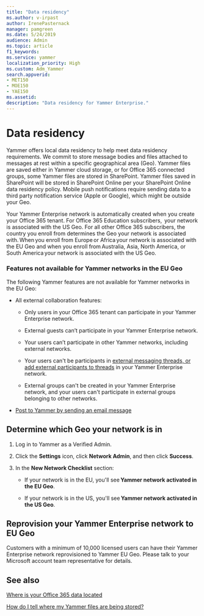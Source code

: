 ```yaml
---
title: "Data residency"
ms.author: v-irpast
author: IrenePasternack
manager: pamgreen
ms.date: 5/24/2019
audience: Admin
ms.topic: article
f1_keywords:
ms.service: yammer
localization_priority: High
ms.custom: Adm_Yammer
search.appverid:
- MET150
- MOE150
- YAE150
ms.assetid: 
description: "Data residency for Yammer Enterprise."
---
```


# Data residency
Yammer offers local data residency to help meet data residency requirements. We commit to store message bodies and files attached to messages at rest within a specific geographical area (Geo). Yammer files are saved either in Yammer cloud storage, or for Office 365 connected groups, some Yammer files are stored in SharePoint. Yammer files saved in SharePoint will be stored in SharePoint Online per your SharePoint Online data residency policy. Mobile push notifications require sending data to a third party notification service (Apple or Google), which might be outside your Geo.

Your Yammer Enterprise network is automatically created when you create your Office 365 tenant. For Office 365 Education subscribers,  your network is associated with the US Geo. For all other Office 365 subscribers, the country you enroll from determines the Geo your network is associated with. When you enroll from Europe or Africa your network is associated with the EU Geo and when you enroll from Australia, Asia, North America, or South America your network is associated with the US Geo. 

### Features not available for Yammer networks in the EU Geo

The following Yammer features are not available for Yammer networks in the EU Geo:

- All external collaboration features:

    - Only users in your Office 365 tenant can participate in your Yammer Enterprise network.

    - External guests can’t participate in your Yammer Enterprise network.

    - Your users can’t participate in other Yammer networks, including external networks. 

    - Your users can't be participants in [external messaging threads, or add external participants to threads](../work-with-external-users/external-messaging-faq.md) in your Yammer Enterprise network.

    - External groups can't be created in your Yammer Enterprise network, and your users can't participate in external groups belonging to other networks.

- [Post to Yammer by sending an email message](https://support.office.com/article/058d1bc1-3492-47c5-bde2-29ea294acdb6)


<a name="geodata"></a>

##  Determine which Geo your network is in

1. Log in to Yammer as a Verified Admin.

2. Click the **Settings** icon, click **Network Admin**, and then click **Success**. 

3. In the **New Network Checklist** section: 

    - If your network is in the EU, you'll see **Yammer network activated in the EU Geo**. 

    - If your network is in the US, you'll see **Yammer network activated in the US Geo**. 

##  Reprovision your Yammer Enterprise network to EU Geo
Customers with a minimum of 10,000 licensed users can have their Yammer Enterprise network reprovisioned to Yammer EU Geo. Please talk to your Microsoft account team representative for details.

## See also

[Where is your Office 365 data located](https://go.microsoft.com/fwlink/?linkid=2083810)

[How do I tell where my Yammer files are being stored?](https://support.office.com/article/how-do-i-tell-where-my-yammer-files-are-being-stored-fadfdefa-e00d-40b6-94cb-a9ddb171a443) 
